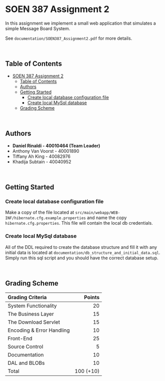 # SOEN 387 Assignment 2

In this assignment we implement a small web application that simulates a simple Message Board System.

See `documentation/SOEN387_Assignment2.pdf` for more details.

<br/>

## Table of Contents
- [SOEN 387 Assignment 2](#soen-387-assignment-2)
  - [Table of Contents](#table-of-contents)
  - [Authors](#authors)
  - [Getting Started](#getting-started)
    - [Create local database configuration file](#create-local-database-configuration-file)
    - [Create local MySql database](#create-local-mysql-database)
  - [Grading Scheme](#grading-scheme)

<br/>

## Authors
- **Daniel Rinaldi - 40010464 (Team Leader)**
- Anthony Van Voorst - 40001890
- Tiffany Ah King - 40082976
- Khadija Subtain - 40040952

<br/>

## Getting Started
### Create local database configuration file
Make a copy of the file located at `src/main/webapp/WEB-INF/hibernate.cfg.example.properties` and name the copy `hibernate.cfg.properties`. This file will contain the local db credentials.

### Create local MySql database
All of the DDL required to create the database structure and fill it with any initial data is located at `documentation/db_structure_and_initial_data.sql`. Simply run this sql script and you should have the correct database setup.

<br/>

## Grading Scheme
| Grading Criteria            | Points    |
| :-------------------------- | --------: |
| System Functionality        | 20        |
| The Business Layer          | 15        |
| The Download Servlet        | 15        |
| Encoding & Error Handling   | 10        |
| Front-End                   | 25        |
| Source Control              | 5         |
| Documentation               | 10        |
| DAL and BLOBs               | 10        |
| Total                       | 100 (+10) |

<br/>
